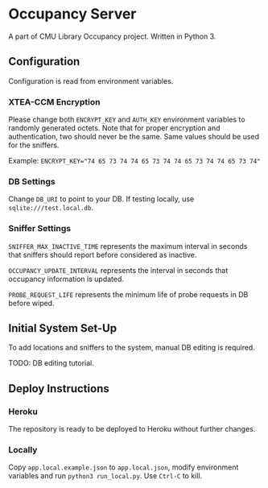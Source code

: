 # Occupancy Server

A part of CMU Library Occupancy project. Written in Python 3.

## Configuration

Configuration is read from environment variables.

### XTEA-CCM Encryption

Please change both `ENCRYPT_KEY` and `AUTH_KEY` environment variables to randomly generated octets. Note that for proper encryption and authentication, two should never be the same. Same values should be used for the sniffers.

Example: 
`ENCRYPT_KEY="74 65 73 74 74 65 73 74 74 65 73 74 74 65 73 74"`

### DB Settings

Change `DB_URI` to point to your DB. If testing locally, use `sqlite:///test.local.db`.

### Sniffer Settings

`SNIFFER_MAX_INACTIVE_TIME` represents the maximum interval in seconds that sniffers should report before considered as inactive.

`OCCUPANCY_UPDATE_INTERVAL` represents the interval in seconds that occupancy information is updated.

`PROBE_REQUEST_LIFE` represents the minimum life of probe requests in DB before wiped.

## Initial System Set-Up

To add locations and sniffers to the system, manual DB editing is required.

TODO: DB editing tutorial.

## Deploy Instructions

### Heroku

  The repository is ready to be deployed to Heroku without further changes.

### Locally

  Copy `app.local.example.json` to `app.local.json`, modify environment variables and run `python3 run_local.py`. Use `Ctrl-C` to kill.

